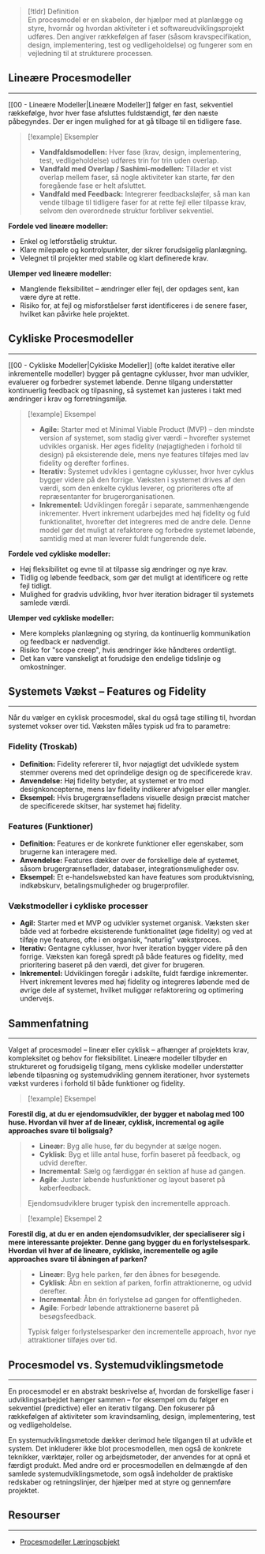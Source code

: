 

>[!tldr] Definition  
En procesmodel er en skabelon, der hjælper med at planlægge og styre, hvornår og hvordan aktiviteter i et softwareudviklingsprojekt udføres. Den angiver rækkefølgen af faser (såsom kravspecifikation, design, implementering, test og vedligeholdelse) og fungerer som en vejledning til at strukturere processen.

## Lineære Procesmodeller
---
[[00 - Lineære Modeller|Lineære Modeller]] følger en fast, sekventiel rækkefølge, hvor hver fase afsluttes fuldstændigt, før den næste påbegyndes. Der er ingen mulighed for at gå tilbage til en tidligere fase.

> [!example] Eksempler
>
>- **Vandfaldsmodellen:** Hver fase (krav, design, implementering, test, vedligeholdelse) udføres trin for trin uden overlap.
>- **Vandfald med Overlap / Sashimi-modellen:** Tillader et vist overlap mellem faser, så nogle aktiviteter kan starte, før den foregående fase er helt afsluttet.
>- **Vandfald med Feedback:** Integrerer feedbacksløjfer, så man kan vende tilbage til tidligere faser for at rette fejl eller tilpasse krav, selvom den overordnede struktur forbliver sekventiel.

**Fordele ved lineære modeller:**
- Enkel og letforståelig struktur.
- Klare milepæle og kontrolpunkter, der sikrer forudsigelig planlægning.
- Velegnet til projekter med stabile og klart definerede krav.

**Ulemper ved lineære modeller:**
- Manglende fleksibilitet – ændringer eller fejl, der opdages sent, kan være dyre at rette.
- Risiko for, at fejl og misforståelser først identificeres i de senere faser, hvilket kan påvirke hele projektet.

## Cykliske Procesmodeller
---
[[00 - Cykliske Modeller|Cykliske Modeller]] (ofte kaldet iterative eller inkrementelle modeller) bygger på gentagne cyklusser, hvor man udvikler, evaluerer og forbedrer systemet løbende. Denne tilgang understøtter kontinuerlig feedback og tilpasning, så systemet kan justeres i takt med ændringer i krav og forretningsmiljø.
> [!example] Eksempel
>
>- **Agile:** Starter med et Minimal Viable Product (MVP) – den mindste version af systemet, som stadig giver værdi – hvorefter systemet udvikles organisk. Her øges fidelity (nøjagtigheden i forhold til design) på eksisterende dele, mens nye features tilføjes med lav fidelity og derefter forfines.
>- **Iterativ:** Systemet udvikles i gentagne cyklusser, hvor hver cyklus bygger videre på den forrige. Væksten i systemet drives af den værdi, som den enkelte cyklus leverer, og prioriteres ofte af repræsentanter for brugerorganisationen.
>- **Inkrementel:** Udviklingen foregår i separate, sammenhængende inkrementer. Hvert inkrement udarbejdes med høj fidelity og fuld funktionalitet, hvorefter det integreres med de andre dele. Denne model gør det muligt at refaktorere og forbedre systemet løbende, samtidig med at man leverer fuldt fungerende dele.

**Fordele ved cykliske modeller:**
- Høj fleksibilitet og evne til at tilpasse sig ændringer og nye krav.
- Tidlig og løbende feedback, som gør det muligt at identificere og rette fejl tidligt.
- Mulighed for gradvis udvikling, hvor hver iteration bidrager til systemets samlede værdi.

**Ulemper ved cykliske modeller:**
- Mere kompleks planlægning og styring, da kontinuerlig kommunikation og feedback er nødvendigt.
- Risiko for "scope creep", hvis ændringer ikke håndteres ordentligt.
- Det kan være vanskeligt at forudsige den endelige tidslinje og omkostninger.

## Systemets Vækst – Features og Fidelity
---
Når du vælger en cyklisk procesmodel, skal du også tage stilling til, hvordan systemet vokser over tid. Væksten måles typisk ud fra to parametre:

### Fidelity (Troskab)
- **Definition:** Fidelity refererer til, hvor nøjagtigt det udviklede system stemmer overens med det oprindelige design og de specificerede krav.
- **Anvendelse:** Høj fidelity betyder, at systemet er tro mod designkoncepterne, mens lav fidelity indikerer afvigelser eller mangler.
- **Eksempel:** Hvis brugergrænsefladens visuelle design præcist matcher de specificerede skitser, har systemet høj fidelity.

### Features (Funktioner)
- **Definition:** Features er de konkrete funktioner eller egenskaber, som brugerne kan interagere med.
- **Anvendelse:** Features dækker over de forskellige dele af systemet, såsom brugergrænseflader, databaser, integrationsmuligheder osv.
- **Eksempel:** Et e-handelswebsted kan have features som produktvisning, indkøbskurv, betalingsmuligheder og brugerprofiler.

### Vækstmodeller i cykliske processer
- **Agil:** Starter med et MVP og udvikler systemet organisk. Væksten sker både ved at forbedre eksisterende funktionalitet (øge fidelity) og ved at tilføje nye features, ofte i en organisk, “naturlig” vækstproces.
- **Iterativ:** Gentagne cyklusser, hvor hver iteration bygger videre på den forrige. Væksten kan foregå spredt på både features og fidelity, med prioritering baseret på den værdi, det giver for brugeren.
- **Inkrementel:** Udviklingen foregår i adskilte, fuldt færdige inkrementer. Hvert inkrement leveres med høj fidelity og integreres løbende med de øvrige dele af systemet, hvilket muliggør refaktorering og optimering undervejs.

## Sammenfatning
---
Valget af procesmodel – lineær eller cyklisk – afhænger af projektets krav, kompleksitet og behov for fleksibilitet. Lineære modeller tilbyder en struktureret og forudsigelig tilgang, mens cykliske modeller understøtter løbende tilpasning og systemudvikling gennem iterationer, hvor systemets vækst vurderes i forhold til både funktioner og fidelity.


> [!example] Eksempel
>
**Forestil dig, at du er ejendomsudvikler, der bygger et nabolag med 100 huse. Hvordan vil hver af de lineær, cyklisk, incremental og agile approaches svare til boligsalg?**
>
>- **Lineær**: Byg alle huse, før du begynder at sælge nogen.
>- **Cyklisk**: Byg et lille antal huse, forfin baseret på feedback, og udvid derefter.
>- **Incremental**: Sælg og færdiggør én sektion af huse ad gangen.
>- **Agile**: Juster løbende husfunktioner og layout baseret på køberfeedback.
>
>Ejendomsudviklere bruger typisk den incrementelle approach.

> [!example] Eksempel 2
>
**Forestil dig, at du er en anden ejendomsudvikler, der specialiserer sig i mere interessante projekter. Denne gang bygger du en forlystelsespark. Hvordan vil hver af de lineære, cykliske, incrementelle og agile approaches svare til åbningen af parken?**
>
>- **Lineær**: Byg hele parken, før den åbnes for besøgende.
>- **Cyklisk**: Åbn en sektion af parken, forfin attraktionerne, og udvid derefter.
>- **Incremental**: Åbn én forlystelse ad gangen for offentligheden.
>- **Agile**: Forbedr løbende attraktionerne baseret på besøgsfeedback.
>
>Typisk følger forlystelsesparker den incrementelle approach, hvor nye attraktioner tilføjes over tid.

## Procesmodel vs. Systemudviklingsmetode
---
En procesmodel er en abstrakt beskrivelse af, hvordan de forskellige faser i udviklingsarbejdet hænger sammen – for eksempel om du følger en sekventiel (predictive) eller en iterativ tilgang. Den fokuserer på rækkefølgen af aktiviteter som kravindsamling, design, implementering, test og vedligeholdelse.

En systemudviklingsmetode dækker derimod hele tilgangen til at udvikle et system. Det inkluderer ikke blot procesmodellen, men også de konkrete teknikker, værktøjer, roller og arbejdsmetoder, der anvendes for at opnå et færdigt produkt. Med andre ord er procesmodellen en delmængde af den samlede systemudviklingsmetode, som også indeholder de praktiske redskaber og retningslinjer, der hjælper med at styre og gennemføre projektet.

## Resourser
---
- [Procesmodeller Læringsobjekt](https://rise.articulate.com/share/-uAiD1CvlEXdENbkMn17_PJLTwFakBcP#/)


